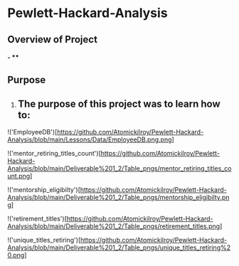 
# Pewlett-Hackard-Analysis

## Overview of Project
#### - ** 





## Purpose

1.  The purpose of this project was to learn how to:
    - 
!('EmployeeDB')[https://github.com/Atomickilroy/Pewlett-Hackard-Analysis/blob/main/Lessons/Data/EmployeeDB.png.png]


!('mentor_retiring_titles_count')[https://github.com/Atomickilroy/Pewlett-Hackard-Analysis/blob/main/Deliverable%201_2/Table_pngs/mentor_retiring_titles_count.png]


!('mentorship_eligibilty')[https://github.com/Atomickilroy/Pewlett-Hackard-Analysis/blob/main/Deliverable%201_2/Table_pngs/mentorship_eligibilty.png]


!('retirement_titles')[https://github.com/Atomickilroy/Pewlett-Hackard-Analysis/blob/main/Deliverable%201_2/Table_pngs/retirement_titles.png]


!('unique_titles_retiring')[https://github.com/Atomickilroy/Pewlett-Hackard-Analysis/blob/main/Deliverable%201_2/Table_pngs/unique_titles_retiring%20.png]
